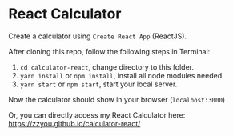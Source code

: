# React Calculator
Create a calculator using `Create React App` (ReactJS).

After cloning this repo, follow the following steps in Terminal:
1. `cd calculator-react`, change directory to this folder.
2. `yarn install` or `npm install`, install all node modules needed.
3. `yarn start` or `npm start`, start your local server.

Now the calculator should show in your browser (`localhost:3000`)

Or, you can directly access my React Calculator here:
<a href='https://zzyou.github.io/calculator-react/'>https://zzyou.github.io/calculator-react/</a>
